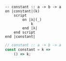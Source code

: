 ```applescript
-- constant :: a -> b -> a
on |constant|(k)
    script
        on |λ|(_)
            k
        end |λ|
    end script
end |constant|
```


```javascript
// constant :: a -> b -> a
const constant = k =>
    () => k;
```